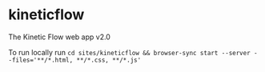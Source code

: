 # kineticflow
The Kinetic Flow web app v2.0  

To run locally run `cd sites/kineticflow && browser-sync start --server --files='**/*.html, **/*.css, **/*.js'`
